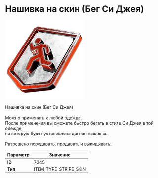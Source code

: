 # Нашивка на скин (Бег Си Джея)

![Item Image](../img/7345.webp?raw=true)

Нашивка на скин (Бег Си Джея)<br><br>Можно применить к любой одежде.<br>После применения вы сможете быстро бегать в стиле Си Джея в той одежде,<br>на которую будет установлена данная нашивка.<br><br>Разрешено передавать, продавать и выкидывать.


| Параметр | Значение |
|----------|----------|
| **ID** | 7345 |
| **Тип** | ITEM_TYPE_STRIPE_SKIN |

